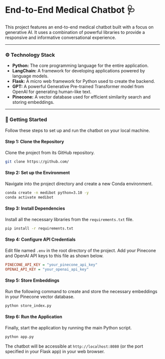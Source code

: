 # End-to-End Medical Chatbot 🩺

This project features an end-to-end medical chatbot built with a focus on generative AI. It uses a combination of powerful libraries to provide a responsive and informative conversational experience.

-----

### ⚙️ Technology Stack

  * **Python:** The core programming language for the entire application.
  * **LangChain:** A framework for developing applications powered by language models.
  * **Flask:** A micro web framework for Python used to create the backend.
  * **GPT:** A powerful Generative Pre-trained Transformer model from OpenAI for generating human-like text.
  * **Pinecone:** A vector database used for efficient similarity search and storing embeddings.

-----

### 🚀 Getting Started

Follow these steps to set up and run the chatbot on your local machine.

#### Step 1: Clone the Repository

Clone the project from its GitHub repository.

```bash
git clone https://github.com/
```

#### Step 2: Set up the Environment

Navigate into the project directory and create a new Conda environment.

```bash
conda create -n medibot python=3.10 -y
conda activate medibot
```

#### Step 3: Install Dependencies

Install all the necessary libraries from the `requirements.txt` file.

```bash
pip install -r requirements.txt
```

#### Step 4: Configure API Credentials

Edit file named `.env` in the root directory of the project. Add your Pinecone and OpenAI API keys to this file as shown below.

```ini
PINECONE_API_KEY = "your_pinecone_api_key"
OPENAI_API_KEY = "your_openai_api_key"
```

#### Step 5: Store Embeddings

Run the following command to create and store the necessary embeddings in your Pinecone vector database.

```bash
python store_index.py
```

#### Step 6: Run the Application

Finally, start the application by running the main Python script.

```bash
python app.py
```

The chatbot will be accessible at `http://localhost:8080` (or the port specified in your Flask app) in your web browser.
